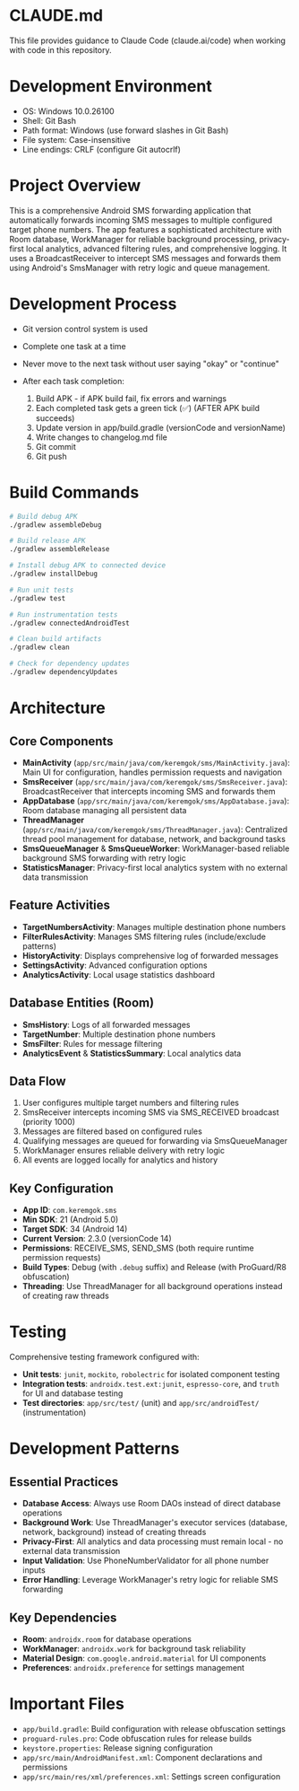 # CLAUDE.md

This file provides guidance to Claude Code (claude.ai/code) when working with code in this repository.

# Development Environment

- OS: Windows 10.0.26100
- Shell: Git Bash
- Path format: Windows (use forward slashes in Git Bash)
- File system: Case-insensitive
- Line endings: CRLF (configure Git autocrlf)

# Project Overview

This is a comprehensive Android SMS forwarding application that automatically forwards incoming SMS messages to multiple configured target phone numbers. The app features a sophisticated architecture with Room database, WorkManager for reliable background processing, privacy-first local analytics, advanced filtering rules, and comprehensive logging. It uses a BroadcastReceiver to intercept SMS messages and forwards them using Android's SmsManager with retry logic and queue management.

# Development Process

- Git version control system is used
- Complete one task at a time
- Never move to the next task without user saying "okay" or "continue"

- After each task completion:
  1. Build APK - if APK build fail, fix errors and warnings
  2. Each completed task gets a green tick (✅) (AFTER APK build succeeds)
  3. Update version in app/build.gradle (versionCode and versionName)
  4. Write changes to changelog.md file
  5. Git commit
  6. Git push

# Build Commands

```bash
# Build debug APK
./gradlew assembleDebug

# Build release APK  
./gradlew assembleRelease

# Install debug APK to connected device
./gradlew installDebug

# Run unit tests
./gradlew test

# Run instrumentation tests
./gradlew connectedAndroidTest

# Clean build artifacts
./gradlew clean

# Check for dependency updates
./gradlew dependencyUpdates
```

# Architecture

## Core Components

- **MainActivity** (`app/src/main/java/com/keremgok/sms/MainActivity.java`): Main UI for configuration, handles permission requests and navigation
- **SmsReceiver** (`app/src/main/java/com/keremgok/sms/SmsReceiver.java`): BroadcastReceiver that intercepts incoming SMS and forwards them
- **AppDatabase** (`app/src/main/java/com/keremgok/sms/AppDatabase.java`): Room database managing all persistent data
- **ThreadManager** (`app/src/main/java/com/keremgok/sms/ThreadManager.java`): Centralized thread pool management for database, network, and background tasks
- **SmsQueueManager** & **SmsQueueWorker**: WorkManager-based reliable background SMS forwarding with retry logic
- **StatisticsManager**: Privacy-first local analytics system with no external data transmission

## Feature Activities

- **TargetNumbersActivity**: Manages multiple destination phone numbers
- **FilterRulesActivity**: Manages SMS filtering rules (include/exclude patterns)
- **HistoryActivity**: Displays comprehensive log of forwarded messages
- **SettingsActivity**: Advanced configuration options
- **AnalyticsActivity**: Local usage statistics dashboard

## Database Entities (Room)

- **SmsHistory**: Logs of all forwarded messages
- **TargetNumber**: Multiple destination phone numbers
- **SmsFilter**: Rules for message filtering
- **AnalyticsEvent** & **StatisticsSummary**: Local analytics data

## Data Flow

1. User configures multiple target numbers and filtering rules
2. SmsReceiver intercepts incoming SMS via SMS_RECEIVED broadcast (priority 1000)
3. Messages are filtered based on configured rules
4. Qualifying messages are queued for forwarding via SmsQueueManager
5. WorkManager ensures reliable delivery with retry logic
6. All events are logged locally for analytics and history

## Key Configuration

- **App ID**: `com.keremgok.sms`
- **Min SDK**: 21 (Android 5.0)
- **Target SDK**: 34 (Android 14)
- **Current Version**: 2.3.0 (versionCode 14)
- **Permissions**: RECEIVE_SMS, SEND_SMS (both require runtime permission requests)
- **Build Types**: Debug (with `.debug` suffix) and Release (with ProGuard/R8 obfuscation)
- **Threading**: Use ThreadManager for all background operations instead of creating raw threads

# Testing

Comprehensive testing framework configured with:

- **Unit tests**: `junit`, `mockito`, `robolectric` for isolated component testing
- **Integration tests**: `androidx.test.ext:junit`, `espresso-core`, and `truth` for UI and database testing
- **Test directories**: `app/src/test/` (unit) and `app/src/androidTest/` (instrumentation)

# Development Patterns

## Essential Practices

- **Database Access**: Always use Room DAOs instead of direct database operations
- **Background Work**: Use ThreadManager's executor services (database, network, background) instead of creating threads
- **Privacy-First**: All analytics and data processing must remain local - no external data transmission
- **Input Validation**: Use PhoneNumberValidator for all phone number inputs
- **Error Handling**: Leverage WorkManager's retry logic for reliable SMS forwarding

## Key Dependencies

- **Room**: `androidx.room` for database operations
- **WorkManager**: `androidx.work` for background task reliability
- **Material Design**: `com.google.android.material` for UI components
- **Preferences**: `androidx.preference` for settings management

# Important Files

- `app/build.gradle`: Build configuration with release obfuscation settings
- `proguard-rules.pro`: Code obfuscation rules for release builds
- `keystore.properties`: Release signing configuration
- `app/src/main/AndroidManifest.xml`: Component declarations and permissions
- `app/src/main/res/xml/preferences.xml`: Settings screen configuration
